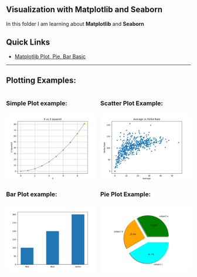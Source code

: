## Visualization with Matplotlib and Seaborn

In this folder I am learning about **Matplotlib** and **Seaborn**

## Quick Links

- [Matplotlib Plot, Pie, Bar Basic](./01_Matplotlib.ipynb)

---

## Plotting Examples:

<div style="display: flex; justify-content: space-around;gap: 10px">
    <div>
        <h3>Simple Plot example:</h3>
        <img src="./figures/plot_fig.png" alt="Plot" style="">
    </div>
    <div>
        <h3>Scatter Plot Example:</h3>
        <img src="./figures/scatter_plot.png" alt="Scatter" style="">
    </div>
</div>

<div style="display: flex; justify-content: space-around;gap: 10px">
    <div>
        <h3>Bar Plot example:</h3>
        <img src="./figures/bar.png" alt="Plot" style="">
    </div>
    <div>
        <h3>Pie Plot Example:</h3>
        <img src="./figures/pie_plot.png" alt="Scatter" style="">
    </div>
</div>
